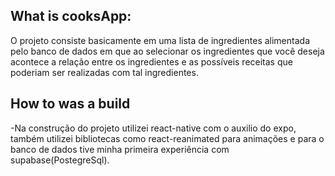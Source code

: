 <h2>What is cooksApp: </h2>
 <p>O projeto consiste basicamente em uma lista de ingredientes alimentada pelo banco de dados em que ao selecionar os ingredientes que você deseja acontece a relação entre os ingredientes 
 e as possíveis receitas que poderiam ser realizadas com tal ingredientes.</p>
<h2>How to was a build</h2>
 <p>-Na construção do projeto utilizei react-native com o auxilio do expo, também utilizei bibliotecas como react-reanimated 
para animações e para o banco de dados tive minha primeira experiência com supabase(PostegreSql).
</p>
